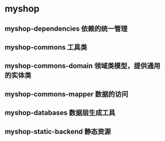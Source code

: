 # myshop
## myshop-dependencies 依赖的统一管理
## myshop-commons 工具类
## myshop-commons-domain 领域类模型，提供通用的实体类
## myshop-commons-mapper 数据的访问
## myshop-databases 数据层生成工具
## myshop-static-backend 静态资源